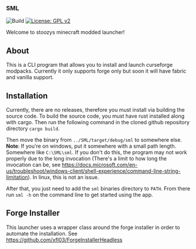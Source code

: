 ### SML

![Build](https://github.com/Stoozy/SML/actions/workflows/rust.yml/badge.svg)
[![License: GPL v2](https://img.shields.io/badge/License-GPL%20v2-blue.svg)](https://www.gnu.org/licenses/old-licenses/gpl-2.0.en.html)

Welcome to stoozys minecraft modded launcher!

## About

This is a CLI program that allows you to install and launch curseforge modpacks. Currently it only supports forge only but soon it will have fabric and vanilla support.

## Installation

Currently, there are no releases, therefore you must install via building the source code. To build the source code, you must have rust installed along with cargo. Then run the following command in the cloned github repository directory `cargo build`.

Then move the binary from `../SML/target/debug/sml` to somewhere else. **Note**: If you're on windows, put it somewhere with a small path length. Somewhere like `C:\SML\sml`. If you don't do this, the program may not work properly due to the long invocation (There's a limit to how long the invocation can be, see https://docs.microsoft.com/en-us/troubleshoot/windows-client/shell-experience/command-line-string-limitation). In linux, this is not an issue.

After that, you just need to add the `sml` binaries directory to `PATH`.
From there run `sml -h` on the command line to get started using the app.

## Forge Installer

This launcher uses a wrapper class around the forge installer in order to automate the installation. See  https://github.com/xfl03/ForgeInstallerHeadless



